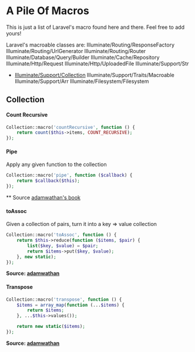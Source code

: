 # A Pile Of Macros
This is just a list of Laravel's macro found here and there. Feel free to add yours!

Laravel's macroable classes are:
Illuminate/Routing/ResponseFactory
Illuminate/Routing/UrlGenerator
Illuminate/Routing/Router
Illuminate/Database/Query/Builder
Illuminate/Cache/Repository
Illuminate/Http/Request
Illuminate/Http/UploadedFile
Illuminate/Support/Str
* [Illuminate/Support/Collection](#collection)
Illuminate/Support/Traits/Macroable
Illuminate/Support/Arr
Illuminate/Filesystem/Filesystem

## Collection

#### Count Recursive
```php
Collection::macro('countRecursive', function () {
    return count($this->items, COUNT_RECURSIVE);
});
```
#### Pipe
Apply any given function to the collection
```php
Collection::macro('pipe', function ($callback) {
    return $callback($this);
});
```
** Source [adamwathan's book](http://adamwathan.me/refactoring-to-collections/)

#### toAssoc
Given a collection of pairs, turn it into a key => value collection
```php
Collection::macro('toAssoc', function () {
    return $this->reduce(function ($items, $pair) {
        list($key, $value) = $pair;
        return $items->put($key, $value);
    }, new static);
});
```
**Source: [adamwathan](https://gist.github.com/adamwathan/a04873b44a1dcd0f2b4257168499162c)**

#### Transpose
```php
Collection::macro('transpose', function () {
    $items = array_map(function (...$items) {
        return $items;
    }, ...$this->values());

    return new static($items);
});
```
**Source: [adamwathan](http://adamwathan.me/2016/04/06/cleaning-up-form-input-with-transpose/)**
